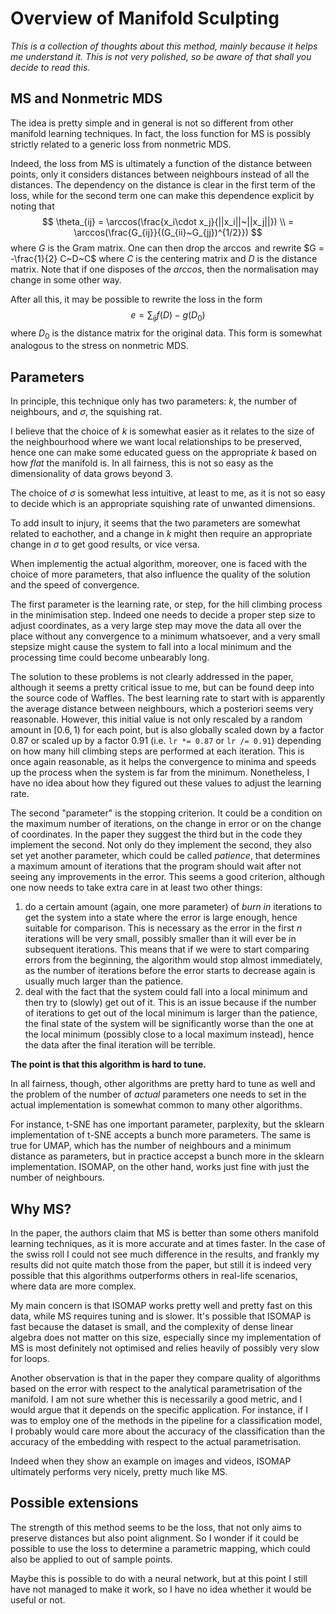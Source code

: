 # Overview of Manifold Sculpting

_This is a collection of thoughts about this method, mainly because it helps me understand it. This is not very polished, so be aware of that shall you decide to read this._

## MS and Nonmetric MDS
The idea is pretty simple and in general is not so different from other manifold learning techniques. In fact, the loss function for MS is possibly strictly related to a generic loss from nonmetric MDS. 

Indeed, the loss from MS is ultimately a function of the distance between points, only it considers distances between neighbours instead of all the distances. The dependency on the distance is clear in the first term of the loss, while for the second term one can make this dependence explicit by noting that
$$ \theta_{ij} = \arccos(\frac{x_i\cdot x_j}{||x_i||~||x_j||}) \\
= \arccos(\frac{G_{ij}}{(G_{ii}~G_{jj})^{1/2}}) $$
where $G$ is the Gram matrix. One can then drop the $\arccos$ and rewrite $G = -\frac{1}{2} C~D~C$ where $C$ is the centering matrix and $D$ is the distance matrix. 
Note that if one disposes of the $arccos$, then the normalisation may change in some other way.

After all this, it may be possible to rewrite the loss in the form 
$$ e = \sum_{ij} f(D) - g(D_0)$$
where $D_0$ is the distance matrix for the original data. This form is somewhat analogous to the stress on nonmetric MDS.

## Parameters
In principle, this technique only has two parameters: $k$, the number of neighbours, and $\sigma$, the squishing rat. 

I believe that the choice of $k$ is somewhat easier as it relates to the size of the neighbourhood where we want local relationships to be preserved, hence one can make some educated guess on the appropriate $k$ based on how _flat_ the manifold is. In all fairness, this is not so easy as the dimensionality of data grows beyond 3.

The choice of $\sigma$ is somewhat less intuitive, at least to me, as it is not so easy to decide which is an appropriate squishing rate of unwanted dimensions.

To add insult to injury, it seems that the two parameters are somewhat related to eachother, and a change in $k$ might then require an appropriate change in $\sigma$ to get good results, or vice versa.

When implementig the actual algorithm, moreover, one is faced with the choice of more parameters, that also influence the quality of the solution and the speed of convergence.

The first parameter is the learning rate, or step, for the hill climbing process in the minimisation step. Indeed one needs to decide a proper step size to adjust coordinates, as a very large step may move the data all over the place without any convergence to a minimum whatsoever, and a very small stepsize might cause the system to fall into a local minimum and the processing time could become unbearably long.

The solution to these problems is not clearly addressed in the paper, although it seems a pretty critical issue to me, but can be found deep into the source code of Waffles. The best learning rate to start with is apparently the average distance between neighbours, which a posteriori seems very reasonable. However, this initial value is not only rescaled by a random amount in $[0.6,1)$ for each point, but is also globally scaled down by a factor $0.87$ or scaled up by a factor $0.91$ (i.e. `lr *= 0.87` or `lr /= 0.91`) depending on how many hill climbing steps are performed at each iteration. This is once again reasonable, as it helps the convergence to minima and speeds up the process when the system is far from the minimum. Nonetheless, I have no idea about how they figured out these values to adjust the learning rate.

The second "parameter" is the stopping criterion. It could be a condition on the maximum number of iterations, on the change in error or on the change of coordinates. In the paper they suggest the third but in the code they implement the second. Not only do they implement the second, they also set yet another parameter, which could be called _patience_, that determines a maximum amount of iterations that the program should wait after not seeing any improvements in the error. This seems a good criterion, although one now needs to take extra care in at least two other things:

1. do a certain amount (again, one more parameter) of _burn in_ iterations to get the system into a state where the error is large enough, hence suitable for comparison. This is necessary as the error in the first _n_ iterations will be very small, possibly smaller than it will ever be in subsequent iterations. This means that if we were to start comparing errors from the beginning, the algorithm would stop almost immediately, as the number of iterations before the error starts to decrease again is usually much larger than the patience.
2. deal with the fact that the system could fall into a local minimum and then try to (slowly) get out of it. This is an issue because if the number of iterations to get out of the local minimum is larger than the patience, the final state of the system will be significantly worse than the one at the local minimum (possibly close to a local maximum instead), hence the data after the final iteration will be terrible.

**The point is that this algorithm is hard to tune.**

In all fairness, though, other algorithms are pretty hard to tune as well and the problem of the number of _actual_ parameters one needs to set in the actual implementation is somewhat common to many other algorithms.

For instance, t-SNE has one important parameter, parplexity, but the sklearn implementation of t-SNE accepts a bunch more parameters. The same is true for UMAP, which has the number of neighbours and a minimum distance as parameters, but in practice accepst a bunch more in the sklearn implementation. ISOMAP, on the other hand, works just fine with just the number of neighbours.

## Why MS?
In the paper, the authors claim that MS is better than some others manifold learning techniques, as it is more accurate and at times faster. In the case of the swiss roll I could not see much difference in the results, and frankly my results did not quite match those from the paper, but still it is indeed very possible that this algorithms outperforms others in real-life scenarios, where data are more complex.

My main concern is that ISOMAP works pretty well and pretty fast on this data, while MS requires tuning and is slower. It's possible that ISOMAP is fast because the dataset is small, and the complexity of dense linear algebra does not matter on this size, especially since my implementation of MS is most definitely not optimised and relies heavily of possibly very slow for loops.

Another observation is that in the paper they compare quality of algorithms based on the error with respect to the analytical parametrisation of the manifold. I am not sure whether this is necessarily a good metric, and I would argue that it depends on the specific application. For instance, if I was to employ one of the methods in the pipeline for a classification model, I probably would care more about the accuracy of the classification than the accuracy of the embedding with respect to the actual parametrisation. 

Indeed when they show an example on images and videos, ISOMAP ultimately performs very nicely, pretty much like MS.

## Possible extensions
The strength of this method seems to be the loss, that not only aims to preserve distances but also point alignment. So I wonder if it could be possible to use the loss to determine a parametric mapping, which could also be applied to out of sample points. 

Maybe this is possible to do with a neural network, but at this point I still have not managed to make it work, so I have no idea whether it would be useful or not.